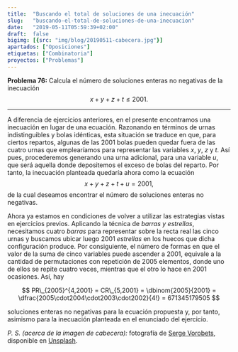 ```yaml
---
title:  "Buscando el total de soluciones de una inecuación"
slug:   "buscando-el-total-de-soluciones-de-una-inecuacion"
date:   "2019-05-11T05:59:39+02:00"
draft:  false
bigimg: [{src: "img/blog/20190511-cabecera.jpg"}]
apartados: ["Oposiciones"]
etiquetas: ["Combinatoria"]
proyectos: ["Problemas"]
---
```


**Problema 76:** Calcula el número de soluciones enteras no negativas de la inecuación $$x+y+z+t\leq 2001.$$

<!--more-->

***

A diferencia de ejercicios anteriores, en el presente encontramos una inecuación en lugar de una ecuación. Razonando en términos de urnas indistinguibles y bolas idénticas, esta situación se traduce en que, para ciertos repartos, algunas de las $2001$ bolas pueden quedar fuera de las cuatro urnas que emplearíamos para representar las variables $x$, $y$, $z$ y $t$. Así pues, procederemos generando una urna adicional, para una variable $u$, que será aquella donde depositemos el exceso de bolas del reparto. Por tanto, la inecuación planteada quedaría ahora como la ecuación $$x+y+z+t+u=2001,$$ de la cual deseamos encontrar el número de soluciones enteras no negativas.

Ahora ya estamos en condiciones de volver a utilizar las estrategias vistas en ejercicios previos. Aplicando la técnica de *barras y estrellas*, necesitamos cuatro *barras* para representar sobre la recta real las cinco urnas y buscamos ubicar luego $2001$ *estrellas* en los huecos que dicha configuración produce. Por consiguiente, el número de formas en que el valor de la suma de cinco variables puede ascender a $2001$, equivale a la cantidad de permutaciones con repetición de $2005$ elementos, donde uno de ellos se repite cuatro veces, mientras que el otro lo hace en $2001$ ocasiones. Así, hay

$$
PR\_{2005}^{4,2001} = CR\_{5,2001} = \dbinom{2005}{2001} = \dfrac{2005\cdot2004\cdot2003\cdot2002}{4!} = 671345179505
$$

soluciones enteras no negativas para la ecuación propuesta y, por tanto, asimismo para la inecuación planteada en el enunciado del ejercicio.

*P. S. (acerca de la imagen de cabecera):* fotografía de [Serge Vorobets](https://unsplash.com/@serge_vorobets), disponible en [Unsplash](https://unsplash.com/photos/CSORty3B_hs).